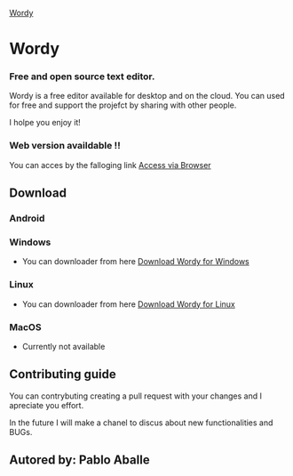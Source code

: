 
[Wordy](https://github.com/PabloAballe/Wordy/blob/main/public/favicon.png?raw=true)

# Wordy 
### Free and open source text editor.

Wordy is a free editor available for desktop and on the cloud. You can used for free and support the projefct by sharing with other people.

I holpe you enjoy it!

### Web version availdable !!

 You can acces by the falloging link [Access via Browser]()

## Download

### Android

### Windows

- You can downloader from here [Download Wordy for Windows]("")

### Linux

- You can downloader from here [Download Wordy for Linux]("")

### MacOS

- Currently not available

## Contributing guide

You can contrybuting creating a pull request with your changes and I apreciate you effort.

In the future I will make a chanel to discus about new functionalities and BUGs.

## Autored by: **Pablo Aballe**